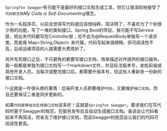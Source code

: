 `Springfox Swagger`有可能不是最好的接口文档生成工具，但它让我深刻地接受了`代码即文档`*My Code is Self-Documenting*理念。

作为一名程序员，以前总觉得写代码就应该很纯粹，简洁明了，不喜欢为了个别很少用的功能，写了一堆的类和接口。Spring Boot的项目，我可能不写Service层，把业务代码都写在Controller层；也不会为@RequestBody单独写一个请求类，而是用 Map<String,Object> 来代替。代码写起来很顺畅，但可阅读性不高，后续运维项目的人就需要大费周折了。

另外写完接口之后，不可避免的都要写接口文档，用来描述对外提供的接口服务。我一般都是单独为接口文档写一个markdown文件，并且标注版本号，发给前端或其他开发人员。当每次调整完接口后，都需要升版本号，给这些人重新发一份新的接口文档。

!>这就是一件很头疼的事情：后端开发人员即要维护`代码`，又要维护`接口文档`，而且还要保证二者是同步更新的。

如果`代码能够自动生成接口文档`该多好！这就是`Springfox Swagger`。要求我们在写代码时基于Swagger的规范，在服务发布后会自动生成接口文档。虽说会让代码看起来不再简洁，但省去了维护接口文档，而且Swagger的规范会让我们的代码可阅读性更高。

